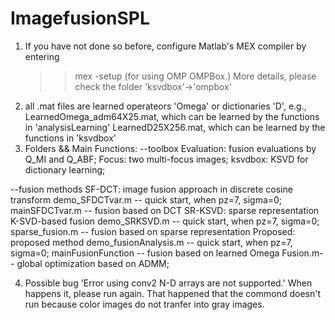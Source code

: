 # ImagefusionSPL
1. If you have not done so before, configure Matlab's MEX compiler by entering
    >> mex -setup 
   (for using OMP OMPBox.)
   More details, please check the folder 'ksvdbox'->'ompbox'
2. all .mat files are learned operateors 'Omega' or dictionaries 'D', 
   e.g., LearnedOmega_adm64X25.mat, which can be learned by the functions in 'analysisLearning'
         LearnedD25X256.mat, which can be learned by the functions in 'ksvdbox'
3. Folders && Main Functions:
--toolbox
    Evaluation: fusion evaluations by Q_MI and Q_ABF;
    Focus: two multi-focus images;
    ksvdbox: KSVD for dictionary learning;

--fusion methods
SF-DCT: image fusion approach in discrete cosine transform
    demo_SFDCTvar.m -- quick start, when pz=7, sigma=0;
    mainSFDCTvar.m  -- fusion based on DCT
SR-KSVD: sparse representation K-SVD-based fusion
    demo_SRKSVD.m -- quick start, when pz=7, sigma=0;
    sparse_fusion.m  -- fusion based on sparse representation
Proposed: proposed method
    demo_fusionAnalysis.m -- quick start, when pz=7, sigma=0;
    mainFusionFunction  -- fusion based on learned Omega
    Fusion.m-- global optimization based on ADMM;
   

4. Possible bug
'Error using conv2 N-D arrays are not supported.'  When happens it, please run again. 
That happened that the commond doesn't run because color images do not tranfer into gray images.
